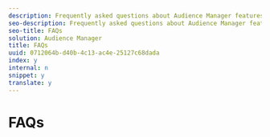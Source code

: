 ```yaml
---
description: Frequently asked questions about Audience Manager features, functions, and common issues.
seo-description: Frequently asked questions about Audience Manager features, functions, and common issues.
seo-title: FAQs
solution: Audience Manager
title: FAQs
uuid: 0712064b-d40b-4c13-ac4e-25127c68dada
index: y
internal: n
snippet: y
translate: y
---
```


# FAQs

